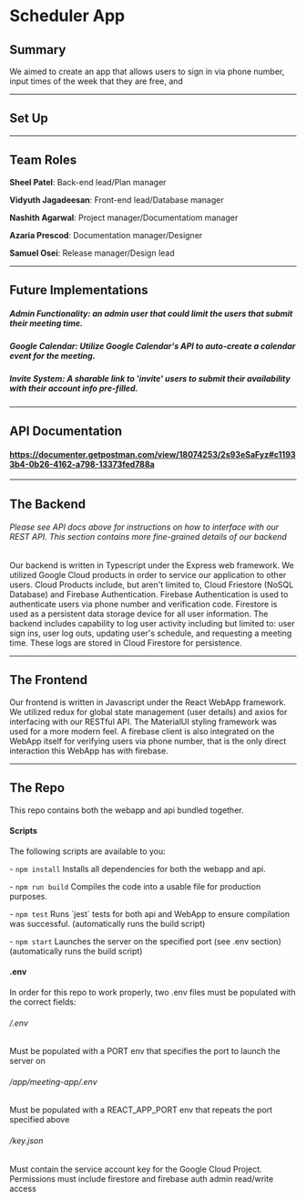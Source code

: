 <!DOCTYPE html>
<html lang="en">
<body>
    <h1>Scheduler App</h1>
    <h2>Summary</h2>
    We aimed to create an app that allows users to sign in via phone number, input times of the week that they are free, and 
    <hr>
    <h2>Set Up</h2>
    <hr>
    <h2>Team Roles</h2>
    <p><b>Sheel Patel</b>: Back-end lead/Plan manager</p>
    <p><b>Vidyuth Jagadeesan</b>: Front-end lead/Database manager</p>
    <p><b>Nashith Agarwal</b>: Project manager/Documentatiom manager</p>
    <p><b>Azaria Prescod</b>: Documentation manager/Designer</p>
    <p><b>Samuel Osei</b>: Release manager/Design lead</p>
    <hr>
    <h2>Future Implementations</h2>
    <h5>Admin Functionality: an admin user that could limit the users that submit their meeting time.</h5>
    <h5>Google Calendar: Utilize Google Calendar's API to auto-create a calendar event for the meeting.</h5>
    <h5>Invite System: A sharable link to 'invite' users to submit their availability with their account info pre-filled.</h5>
    <hr>
    <h2>API Documentation</h2>
    <h4><a href="https://documenter.getpostman.com/view/18074253/2s93eSaFyz#c11933b4-0b26-4162-a798-13373fed788a" target="_blank">https://documenter.getpostman.com/view/18074253/2s93eSaFyz#c11933b4-0b26-4162-a798-13373fed788a</a></h4>
    <hr>
    <h2>The Backend</h2>
    <h6>Please see API docs above for instructions on how to interface with our REST API. This section contains more fine-grained details of our backend</h6>
    <p>Our backend is written in Typescript under the Express web framework. We utilized Google Cloud products in order to service our application to other users. Cloud Products include, but aren't limited to, Cloud Friestore (NoSQL Database) and Firebase Authentication. Firebase Authentication is used to authenticate users via phone number and verification code. Firestore is used as a persistent data storage device for all user information. The backend includes capability to log user activity including but limited to: user sign ins, user log outs, updating user's schedule, and requesting a meeting time. These logs are stored in Cloud Firestore for persistence.</p>
    <hr>
    <h2>The Frontend</h2>
    <p>Our frontend is written in Javascript under the React WebApp framework. We utilized redux for global state management (user details) and axios for interfacing with our RESTful API. The MaterialUI styling framework was used for a more modern feel. A firebase client is also integrated on the WebApp itself for verifying users via phone number, that is the only direct interaction this WebApp has with firebase.</p>
    <hr>
    <h2>The Repo</h2>
    <p>This repo contains both the webapp and api bundled together.</p>
    <h4>Scripts</h4>
    <p>The following scripts are available to you:</p>
    <p>- <code>npm install</code> Installs all dependencies for both the webapp and api.</p>
    <p>- <code>npm run build</code> Compiles the code into a usable file for production purposes.</p>
    <p>- <code>npm test</code> Runs `jest` tests for both api and WebApp to ensure compilation was successful. (automatically runs the build script)</p>
    <p>- <code>npm start</code> Launches the server on the specified port (see .env section) (automatically runs the build script)</p>
    <h4>.env</h4>
    <h7>In order for this repo to work properly, two .env files must be populated with the correct fields:</h7>
    <h6>/.env</h6>
    <p>Must be populated with a PORT env that specifies the port to launch the server on</p>
    <h6>/app/meeting-app/.env</h6>
    <p>Must be populated with a REACT_APP_PORT env that repeats the port specified above</p>
    <h6>/key.json</h6>
    <p>Must contain the service account key for the Google Cloud Project. Permissions must include firestore and firebase auth admin read/write access</p>
</body>
</html>
